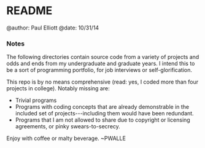 <h1>README</h1>

<p>@author: Paul Elliott
@date: 10/31/14</p>

<h3>Notes</h3>

<p>The following directories contain source code from a variety of projects and
odds and ends from my undergraduate and graduate years. I intend this to be a sort
of programming portfolio, for job interviews or self-glorification.</p>

<p>This repo is by no means comprehensive (read: yes, I coded more than four projects
in college). Notably missing are:</p>

<ul>
<li>Trivial programs</li>
<li>Programs with coding concepts that are already demonstrable in the included set
of projects---including them would have been redundant.</li>
<li>Programs that I am not allowed to share due to copyright or licensing agreements,
or pinky swears-to-secrecy.</li>
</ul>

<p>Enjoy with coffee or malty beverage. ~PWALLE</p>

